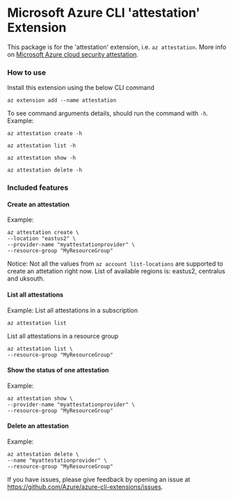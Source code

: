 Microsoft Azure CLI 'attestation' Extension
==========================================

This package is for the 'attestation' extension, i.e. `az attestation`.
More info on [Microsoft Azure cloud security attestation](https://azure.microsoft.com/en-us/blog/microsoft-azure-updates-cloud-security-attestation/).

### How to use ###
Install this extension using the below CLI command
```
az extension add --name attestation
```
To see command arguments details, should run the command with `-h`.
Example:
```
az attestation create -h
```
```
az attestation list -h
```
```
az attestation show -h
```
```
az attestation delete -h
```

### Included features ###
#### Create an attestation ####
Example:
```
az attestation create \
--location "eastus2" \
--provider-name "myattestationprovider" \
--resource-group "MyResourceGroup"
```
Notice:
Not all the values from `az account list-locations` are supported to create an attetation right now. List of available regions is: eastus2, centralus and uksouth.

#### List all attestations ####
Example:
List all attestations in a subscription
```
az attestation list
```
List all attestations in a resource group
```
az attestation list \
--resource-group "MyResourceGroup"
```

#### Show the status of one attestation ####
Example:
```
az attestation show \
--provider-name "myattestationprovider" \
--resource-group "MyResourceGroup"
```

#### Delete an attestation ####
Example:
```
az attestation delete \
--name "myattestationprovider" \
--resource-group "MyResourceGroup"
```

If you have issues, please give feedback by opening an issue at https://github.com/Azure/azure-cli-extensions/issues.
